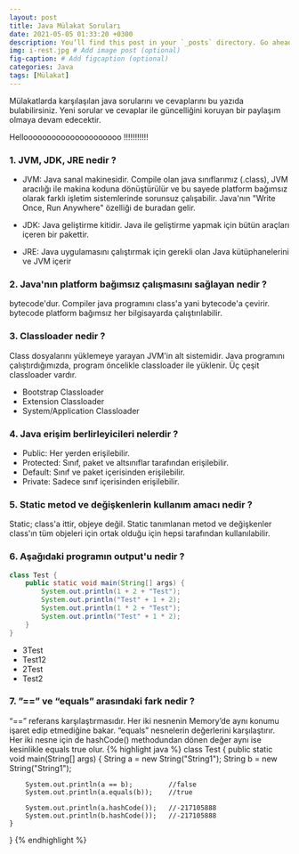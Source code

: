 ```yaml
---
layout: post
title: Java Mülakat Soruları
date: 2021-05-05 01:33:20 +0300
description: You’ll find this post in your `_posts` directory. Go ahead and edit it and re-build the site to see your changes. # Add post description (optional)
img: i-rest.jpg # Add image post (optional)
fig-caption: # Add figcaption (optional)
categories: Java
tags: [Mülakat]
---
```

Mülakatlarda karşılaşılan java sorularını ve cevaplarını bu yazıda bulabilirsiniz. Yeni sorular ve cevaplar ile güncelliğini koruyan bir paylaşım olmaya devam edecektir.

Hellooooooooooooooooooooo !!!!!!!!!!!

### 1.  JVM, JDK, JRE nedir ?

* JVM: Java sanal makinesidir. Compile olan java sınıflarımız (.class),  JVM aracılığı ile makina koduna dönüştürülür ve bu sayede platform bağımsız olarak farklı işletim sistemlerinde sorunsuz çalışabilir. Java'nın "Write Once, Run Anywhere" özelliği de buradan gelir.

* JDK: Java geliştirme kitidir. Java ile geliştirme yapmak için bütün araçları içeren bir pakettir.
* JRE: Java uygulamasını çalıştırmak için gerekli olan Java kütüphanelerini ve JVM içerir

### 2.  Java'nın platform bağımsız çalışmasını sağlayan nedir ?
bytecode'dur. Compiler java programını class'a yani bytecode'a çevirir. bytecode platform bağımsız her bilgisayarda çalıştırılabilir.
### 3.  Classloader nedir ?
Class dosyalarını yüklemeye yarayan JVM'in alt sistemidir. Java programını çalıştırdığımızda, program öncelikle classloader ile yüklenir.
Üç çeşit classloader vardır.
* Bootstrap Classloader
* Extension Classloader
* System/Application Classloader

### 4.  Java erişim berlirleyicileri nelerdir ?
* Public:  Her yerden erişilebilir.
* Protected:  Sınıf, paket ve altsınıflar tarafından erişilebilir.
* Default:  Sınıf ve paket içerisinden erişilebilir.
* Private:  Sadece sınıf içerisinden erişilebilir.

### 5.  Static metod ve değişkenlerin kullanım amacı nedir ?
Static; class'a ittir, objeye değil. Static tanımlanan metod ve değişkenler class'ın tüm objeleri için ortak olduğu için hepsi tarafından kullanılabilir.

### 6.  Aşağıdaki programın output'u nedir ?

```java
class Test {
    public static void main(String[] args) {
        System.out.println(1 + 2 + "Test");
        System.out.println("Test" + 1 + 2);
        System.out.println(1 * 2 + "Test");
        System.out.println("Test" + 1 * 2);
    }
}
```
* 3Test
* Test12
* 2Test
* Test2


### 7.  ”==” ve “equals” arasındaki fark nedir ?
“==” referans karşılaştırmasıdır. Her iki nesnenin Memory’de aynı konumu işaret edip etmediğine bakar.
“equals” nesnelerin değerlerini karşılaştırır. Her iki nesne için de hashCode() methodundan dönen değer aynı ise kesinlikle equals true olur.
{% highlight java %}
class Test {
    public static void main(String[] args) {
        String a = new String("String1");
        String b = new String("String1");

        System.out.println(a == b);         //false
        System.out.println(a.equals(b));    //true

        System.out.println(a.hashCode());   //-217105888
        System.out.println(b.hashCode());   //-217105888
    }

}
{% endhighlight %}
